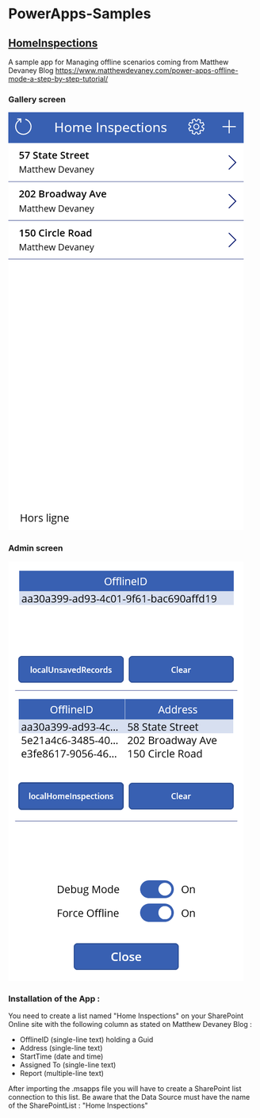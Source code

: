 # PowerApps-Samples
## [HomeInspections](https://github.com/MichelLaplane/PowerApps-Samples/tree/main/HomeInspections)

A sample app for Managing offline scenarios coming from Matthew Devaney Blog https://www.matthewdevaney.com/power-apps-offline-mode-a-step-by-step-tutorial/

### Gallery screen

![HomeInspections](https://github.com/MichelLaplane/PowerApps-Samples/raw/main/HomeInspections/Images/Gallery%20Browse.png)


### Admin screen

![HomeInspections](https://github.com/MichelLaplane/PowerApps-Samples/raw/main/HomeInspections/Images/Admin%20screen.png)

### Installation of the App :

You need to create a list named "Home Inspections" on your SharePoint Online site with the following column as stated on Matthew Devaney Blog :

  - OfflineID (single-line text) holding a Guid
  - Address (single-line text)
  - StartTime (date and time)
  - Assigned To (single-line text)
  - Report (multiple-line text)

After importing the .msapps file you will have to create a SharePoint list connection to this list. Be aware that the Data Source must have the name of the SharePointList :  "Home Inspections"






